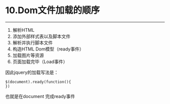 # 10.Dom文件加载的顺序

---

1. 解析HTML
2. 添加外部样式表以及脚本文件
3. 解析并执行脚本文件
4. 构造HTML Dom模型（ready事件）
5. 加载图片等资源
6. 页面加载完毕（Load事件）

因此jquery的加载写法是：

```
$(document).ready(function(){
})
```

也就是在document 完成ready事件



